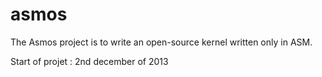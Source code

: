 asmos
=====

The Asmos project is to write an open-source kernel written only in ASM.

Start of projet : 2nd december of 2013

